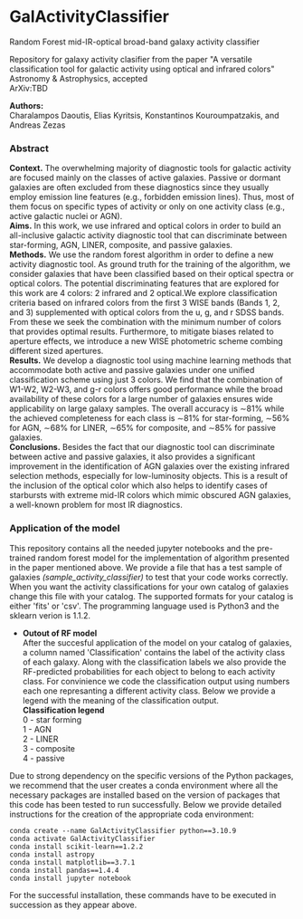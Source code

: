 # GalActivityClassifier
Random Forest mid-IR-optical broad-band galaxy activity classifier

Repository for galaxy activity clasifier from the paper "A versatile classification tool for galactic activity using optical and infrared colors"\
Astronomy & Astrophysics, accepted\
ArXiv:TBD

**Authors:**\
Charalampos Daoutis, Elias Kyritsis, Konstantinos Kouroumpatzakis, and Andreas Zezas

### Abstract 
**Context.** The overwhelming majority of diagnostic tools for galactic activity are focused mainly on the classes of active galaxies.
Passive or dormant galaxies are often excluded from these diagnostics since they usually employ emission line features (e.g., forbidden
emission lines). Thus, most of them focus on specific types of activity or only on one activity class (e.g., active galactic nuclei or AGN). \
**Aims.** In this work, we use infrared and optical colors in order to build an all-inclusive galactic activity diagnostic tool that can
discriminate between star-forming, AGN, LINER, composite, and passive galaxies. \
**Methods.** We use the random forest algorithm in order to define a new activity diagnostic tool. As ground truth for the training of the 
algorithm, we consider galaxies that have been classified based on their optical spectra or optical colors. The potential discriminating
features that are explored for this work are 4 colors: 2 infrared and 2 optical.We explore classification criteria based on infrared colors
from the first 3 WISE bands (Bands 1, 2, and 3) supplemented with optical colors from the u, g, and r SDSS bands. From these we
seek the combination with the minimum number of colors that provides optimal results. Furthermore, to mitigate biases related to
aperture effects, we introduce a new WISE photometric scheme combing different sized apertures. \
**Results.** We develop a diagnostic tool using machine learning methods that accommodate both active and passive galaxies under
one unified classification scheme using just 3 colors. We find that the combination of W1-W2, W2-W3, and g-r colors offers good
performance while the broad availability of these colors for a large number of galaxies ensures wide applicability on large galaxy
samples. The overall accuracy is ∼81% while the achieved completeness for each class is ∼81% for star-forming, ∼56% for AGN,
∼68% for LINER, ∼65% for composite, and ∼85% for passive galaxies. \
**Conclusions.** Besides the fact that our diagnostic tool can discriminate between active and passive galaxies, it also provides a significant
improvement in the identification of AGN galaxies over the existing infrared selection methods, especially for low-luminosity
objects. This is a result of the inclusion of the optical color which also helps to identify cases of starbursts with extreme mid-IR colors
which mimic obscured AGN galaxies, a well-known problem for most IR diagnostics.

### Application of the model
This repository contains all the needed jupyter notebooks and the pre-trained random forest model for the implementation of algorithm presented in the paper mentioned above. We provide a file that has a test sample of galaxies *(sample_activity_classifier)* to test that your code works correctly. When you want the activity classifications for your own catalog of galaxies change this file with your catalog. The supported formats for your catalog is either 'fits' or 'csv'. The programming language used is Python3 and the sklearn verion is 1.1.2. 
- **Outout of RF model**\
After the succesful application of the model on your catalog of galaxies, a column named 'Classification' contains the label of the activity class of each galaxy. Along with the classification labels we also provide the RF-predicted probabilities for each object to belong to each activity class. For convinience we code the classification output using numbers each one represanting a different activity class. Below we provide a legend with the meaning of the classification output. \
**Classification legend** \
0 - star forming \
1 - AGN \
2 - LINER \
3 - composite \
4 - passive 

Due to strong dependency on the specific versions of the Python packages, we recommend that the user creates a conda environment where all the necessary packages are installed based on the version of packages that this code has been tested to run successfully. Below we provide detailed instructions for the creation of the appropriate coda environment:
```
conda create --name GalActivityClassifier python==3.10.9
conda activate GalActivityClassifier
conda install scikit-learn==1.2.2
conda install astropy
conda install matplotlib==3.7.1
conda install pandas==1.4.4
conda install jupyter notebook
```
For the successful installation, these commands have to be executed in succession as they appear above.
